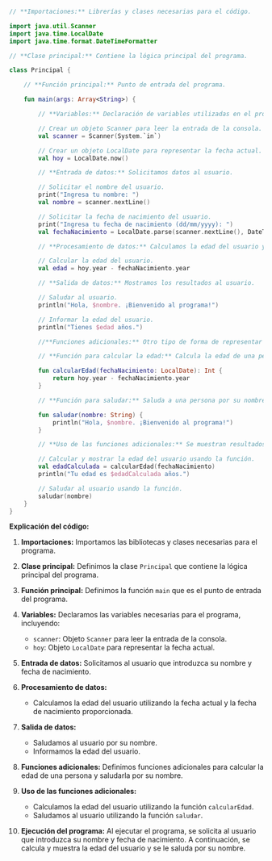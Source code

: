 ```kotlin
// **Importaciones:** Librerías y clases necesarias para el código.

import java.util.Scanner
import java.time.LocalDate
import java.time.format.DateTimeFormatter

// **Clase principal:** Contiene la lógica principal del programa.

class Principal {

    // **Función principal:** Punto de entrada del programa.

    fun main(args: Array<String>) {

        // **Variables:** Declaración de variables utilizadas en el programa.

        // Crear un objeto Scanner para leer la entrada de la consola.
        val scanner = Scanner(System.`in`)

        // Crear un objeto LocalDate para representar la fecha actual.
        val hoy = LocalDate.now()

        // **Entrada de datos:** Solicitamos datos al usuario.

        // Solicitar el nombre del usuario.
        print("Ingresa tu nombre: ")
        val nombre = scanner.nextLine()

        // Solicitar la fecha de nacimiento del usuario.
        print("Ingresa tu fecha de nacimiento (dd/mm/yyyy): ")
        val fechaNacimiento = LocalDate.parse(scanner.nextLine(), DateTimeFormatter.ofPattern("dd/MM/yyyy"))

        // **Procesamiento de datos:** Calculamos la edad del usuario y saludamos.

        // Calcular la edad del usuario.
        val edad = hoy.year - fechaNacimiento.year

        // **Salida de datos:** Mostramos los resultados al usuario.

        // Saludar al usuario.
        println("Hola, $nombre. ¡Bienvenido al programa!")

        // Informar la edad del usuario.
        println("Tienes $edad años.")

        //**Funciones adicionales:** Otro tipo de forma de representar este código.

        // **Función para calcular la edad:** Calcula la edad de una persona a partir de su fecha de nacimiento.

        fun calcularEdad(fechaNacimiento: LocalDate): Int {
            return hoy.year - fechaNacimiento.year
        }

        // **Función para saludar:** Saluda a una persona por su nombre.

        fun saludar(nombre: String) {
            println("Hola, $nombre. ¡Bienvenido al programa!")
        }

        // **Uso de las funciones adicionales:** Se muestran resultados de las funciones.

        // Calcular y mostrar la edad del usuario usando la función.
        val edadCalculada = calcularEdad(fechaNacimiento)
        println("Tu edad es $edadCalculada años.")

        // Saludar al usuario usando la función.
        saludar(nombre)
    }
}

```

**Explicación del código:**

1. **Importaciones:** Importamos las bibliotecas y clases necesarias para el programa.

2. **Clase principal:** Definimos la clase `Principal` que contiene la lógica principal del programa.

3. **Función principal:** Definimos la función `main` que es el punto de entrada del programa.

4. **Variables:** Declaramos las variables necesarias para el programa, incluyendo:
   * `scanner`: Objeto `Scanner` para leer la entrada de la consola.
   * `hoy`: Objeto `LocalDate` para representar la fecha actual.

5. **Entrada de datos:** Solicitamos al usuario que introduzca su nombre y fecha de nacimiento.

6. **Procesamiento de datos:**
   * Calculamos la edad del usuario utilizando la fecha actual y la fecha de nacimiento proporcionada.

7. **Salida de datos:**
   * Saludamos al usuario por su nombre.
   * Informamos la edad del usuario.

8. **Funciones adicionales:** Definimos funciones adicionales para calcular la edad de una persona y saludarla por su nombre.

9. **Uso de las funciones adicionales:**
   * Calculamos la edad del usuario utilizando la función `calcularEdad`.
   * Saludamos al usuario utilizando la función `saludar`.

10. **Ejecución del programa:** Al ejecutar el programa, se solicita al usuario que introduzca su nombre y fecha de nacimiento. A continuación, se calcula y muestra la edad del usuario y se le saluda por su nombre.